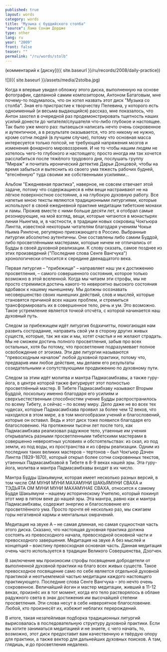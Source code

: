 ```yaml
---
published: true
layout: words
category: words
title: "Музыка с буддийского столба"
"source": Лама Сонам Дордже
type: other
lang: ru
year: "2009"
front: false
teaser: ""
permalink: "/ru/words/stolb"
---
```


(комментарий к [диску]({{ site.baseurl }}/ru/records/2008/daily-practice))

![]({{ site.baseurl }}/assets/media/2stolba.jpg)

Когда я впервые увидел обложку этого диска, выполненную на основе фотографии, сделанной самим композитором, Антоном Батаговым, мне почему-то подумалось, что он хотел назвать этот диск "Музыка со столба". Зная его пристрастие к творчеству Пелевина, у которого есть одноименный (и весьма выдающийся) рассказ, мне показалось, что Антон захотел в очередной раз продемонстрировать тщетность наших усилий донести до читателя/слушателя что-либо глубокое и настоящее. Так было уже много раз: пытаешься написать нечто очень сокровенное и аутентичное, а в результате оказывается, что это никому не нужно, кроме сотни людей (в лучшем случае), потому что основная масса интересуется только попсой, не требующей напряжения мозгов и изменения фонарного мировоззрения. И не то чтобы нашим людям не хотелось чего-то глубокого и настоящего; просто иногда им так хочется расслабиться после тяжёлого трудового дня, послушать группу "Мираж" и почитать иронический детектив Дарьи Донцовой, чтобы на время забыться и вытеснить из своего ума тяжесть рабочих будней, "втеснённую" туда своими же собственными усилиями...

Альбом "Ежедневная практика", наверное, не совсем отвечает этой задаче, потому что содержащиеся в нём вещи настраивают не на лёгкое поверхностное состояние, а на глубокую духовную работу. Все напетые мною тексты являются традиционными литургиями, которые используют в своей ежедневной практике медитации тибетские монахи и ламы. Прожив вместе с ними больше десяти лет, я отобрал самые резонирующие, на мой взгляд, вещи, которые читаются в монастырях линии Ньингма, и, в частности, в традиции новых сокровищ Чокгьюра Лингпа, известной некоторым читателям благодаря учениям Чокьи Ньима Ринпоче, регулярно приезжающего в Россию. Выбранные литургии абсолютно аутентичны. Они составлены либо самим Буддой, либо просветлёнными мастерами, которые ничем не отличались от Будды в своей духовной реализации. К слову сказать, самое позднее из этих произведений ("Последние слова Сенге Вангчука") хронологически относится к середине двенадцатого века.

Первая литургия – "прибежище" – направляет наш ум к достижению просветления, – самого совершенного состояния, которое только возможно в этой вселенной. Когда мы читаем эти строфы, мы не просто стремимся достичь какого-то невероятно высокого состояния вдобавок к нашему нынешнему. Мы должны осознавать несовершенство своих нынешних действий, слов и мыслей, которые становятся причиной всех наших проблем, и стремиться трансформировать их в совершенное тело, речь и ум. Это возможно. Такое устремление является точкой отсчёта, с которой начинается наш духовный путь.

Следом за прибежищем идёт литургия бодхичитты, помогающая нам развить сострадание, направить свой ум в сторону других живых существ, которые, так же как и мы, хотят счастья и не желают страдать. Мы не сможем достичь полного просветления, забыв про всех остальных, хотя бы потому, что просветление подразумевает полное освобождение от эгоизма. Эти две литургии называются "превосходным началом" любой духовной практики, потому что, предварив ими любое действие, мы делаем его результаты созидательными и сопутствующими продвижению по духовному пути.

Следом за этим идёт молитва и мантра Падмасамбхавы, а также гуру-йога, в центре которой также фигурирует этот полностью просветлённый мастер. В Тибете Падмасамбхаву называют Вторым Буддой, поскольку именно благодаря его усилиям и сверхъестественным способностям учение Будды распространилось по всему Тибету, а сейчас – по всему миру. Дело даже не во всех тех чудесах, которые Падмасамбхава проявил за более чем 12 веков, что находился в этом мире, а в том многообразии учений и благословений, которые он оставил. Ведь и этот диск тоже появился благодаря его благословению. На протяжении тысячи лет после того, как Падмасамбхава реализовал радужное тело, утаенные им учения открывались разными просветленными тибетскими мастерами в совершенно невероятных условиях и обстоятельствах: из скал, из под земли, из под воды, из пространства и из сферы реализации. Одним из последних таких великих мастеров – тертонов – был Чокгьюр Дэчен Лингпа (1829-1870), который открыл более сотни сокровенных текстов, утаенных Падмасамбхавой в Тибете в 8-9 веках нашей эры. Эта гуру-йога, молитва и мантра Падмасамбхавы входят в их число.

Мантра Будды Шакьямуни, которая имеет несколько разных версий, в том числе ОМ МУНИ МУНИ МАХАМУНИ ШАКЬЯМУНИ СВАХА и ТЭДЬЯТА ОМ МУНИ МУНИ МАХАМУНАЕ СВАХА, относится к самому Будде Шакьямуни – нашему историческому Учителю, который покинул этот мир в пятом веке до нашей эры. Эта мантра, равно как и мантра Падмасамбхавы, содержит энергию и благословение его просветлённого ума. Просто прочтя её несколько раз, мы сжигаем горы негативной кармы и ментальных омрачений. 

Медитация на звуке А – не самая длинная, но самая сущностная часть этого диска. Сказано, что настоящая духовная практика должна состоять из превосходного начала, превосходной основной части и превосходного завершения. Медитация на звуке А без мыслей и концепций – воистину превосходная основная часть. Данная медитация очень часто используется в традиции Великого Совершенства, Дзогчен.

В заключение мы произносим строфы посвящения добродетели от выполненной духовной практики на благо всех живых существ. Такое превосходное посвящение само по себе является отдельной духовной практикой и неотъемлемой частью медитации каждого настоящего практикующего. Последние слова Сенге Вангчука – это нечто очень сокровенное. Величайший йогин и мастер медитации, живший в 11-12 веках, произнёс их в тот момент, когда его тело растворялось в облаке радужного света в знак достижения им высочайшей степени просветления. Эти слова несут в себе невероятное благословение. Любой, кто произнесёт их, избежит неблагих перерождений.

В итоге, такая незатейливая подборка традиционных литургий вырисовалась в последовательную структуру духовной практики. Если вы хотите заниматься медитацией и не знаете, с чего начать, то, возможно, этот диск предоставит вам качественную и твёрдую опору для практики, а также вектор для дальнейших духовных поисков. А там, глядишь, и до просветления недалеко.